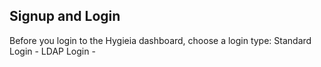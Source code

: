 ## Signup and Login
Before you login to the Hygieia dashboard, choose a login type:
Standard Login - 
LDAP Login - 
